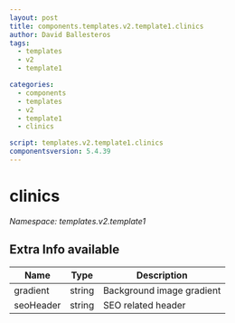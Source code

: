 ```yaml
---
layout: post
title: components.templates.v2.template1.clinics
author: David Ballesteros
tags:
  - templates
  - v2
  - template1

categories:
  - components
  - templates
  - v2
  - template1
  - clinics

script: templates.v2.template1.clinics
componentsversion: 5.4.39
---
```

# clinics

*Namespace: templates.v2.template1*

## Extra Info available

| Name | Type | Description |
| --- | --- | --- |
| gradient | string | Background image gradient |
| seoHeader | string | SEO related header |

